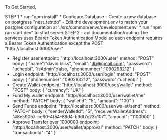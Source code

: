 To Get Started,

STEP 1
    * run "npm install"
    * Configure Database
      - Create a new database on postgress "nest_testdb"
      - Edit the development.env to match your postgres configuration at './src/common/envs/development.env'
    * run "npm run start:dev" to start server
STEP 2 - api documentation/routing
 The services uses Bearer Token Authentication Model so each 
 endpoint requires a Bearer Token Authentication except the POST "http://localhost:3000/user" 
  - Register user
    entpoint: "http://localhost:3000/user"
    method: "POST"
    body: {
    "name":"david bliss",
    "email":"db@gmail.com", 
    "password": "ucheobi", 
    "isAdmin":false,
    "phonenumber":"090293212"
    }
  - Login
    endpoint: "http://localhost:3000/user/login"
    method: "POST"
    body: {
    "phonenumber":"090293212",
    "password":"ucheobi"
    }
  - Create Wallet
    endpoint: "http://localhost:3000/user/wallet"
    method: "POST"
    body: {
    "currency": "UK"
    } 
  - Fund My wallet
    endpoint: "http://localhost:3000/user/wallet/me"
    method: "PATCH"
    body: {
    "walletId": "5",
    "amount": "100"
    }
  - Send Funds
    endpoint: "http://localhost:3000/user/wallet/send"
    method: "PATCH"
    body: {
    "senderWalletId": "5",
    "receiverWalletAddress": "48e59057-ce60-4f54-86d4-b3df7c23c107",
    "amount": "1100000"
    }
  - Approve Transfer over 1000000
    endpoint: "http://localhost:3000/user/wallet/approval"
    method: "PATCH"
    body: {
    "transactionId": "4"
    }


